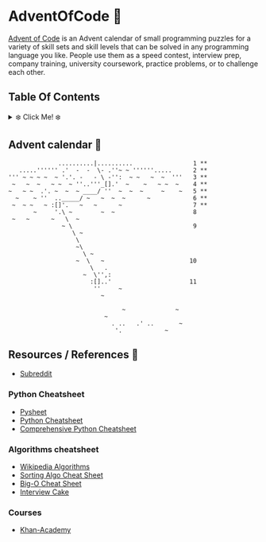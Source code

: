 # AdventOfCode 🎄

[Advent of Code](https://adventofcode.com) is an Advent calendar of small programming puzzles for a variety of skill sets and skill levels that can be solved in any programming language you like. People use them as a speed contest, interview prep, company training, university coursework, practice problems, or to challenge each other.

## Table Of Contents

<details><summary>❄️ Click Me! ❄️</summary>
<p>

Day 🌟 | Problem | link 
:---: | :-------: | :----:
[01](Day_1) | Report Repair | [code](Day_1/solution.py) 
[02](Day_2) | Password Philosophy | [code](Day_2/solution.py) 
[03](Day_3) | Toboggan Trajectory | [code](Day_3/solution.py) 
[04](Day_4) | Passport Processing | [code](Day_4/solution.py) 
[05](Day_5)  | Binary Boarding | [code](Day_5/solution.py) 
[06](Day_6)  | Custom Customs | [code](Day_6/solution.py) 
[07](Day_7)  | Handy Haversacks | [code](Day_7/solution.py) 
[08]| |
[09]| |
[10]| | 
[11]| | 
[12]| | 
[13]| | 
[14]| | 
[15]| | 
[16]| | 
[17]| | 
[18]| | 
[19]| | 
[20]| | 
[21]| | 
[22]| | 
[23]| | 
[24]| | 
[25]| | 

</p>
</details>


## Advent calendar 📅

```
              ..........|..........                 1 **
   .....'''''' .'  -  -  \- .''~ ~ ''''''.....      2 **
''' ~ ~ ~ ~  ~ '.'. -   - \ -'':  ~ ~   ~  ~  '''   3 **
 ~   ~  ~   ~ ~  ~ ''..'''_[].'  ~    ~   ~ ~  ~    4 **
~   ~ ~  .'. ~  ~  ~ ____/ ''  ~  ~  ~     ~    ~   5 **
  ~    ~ ''  .._____/ ~   ~  ~  ~      ~            6 **
 ~  ~ ~   ~ :[]'.   ~   ~      ~                    7 **
       ~     '.\ ~        ~  ~                      8 
 ~   ~      ~   \  ~                             
               ~ \                                  9 
                  \ ~                            
                   \                             
                   ~\                            
                     \ ~                         
                   ~  \   ~                        10 
                       \   .                     
                     ~  \'',:                    
                       :[]..'                      11 
                        ''     ~                 
                          ~                      
                                                 
                                ~              ~ 
                           ~                     
                             . ..   .' ..       ~
                              '.            ~    

```

<!--
https://raw.githubusercontent.com/encse/adventofcode/master/2020/README.md
-->

## Resources / References 🎁

* [Subreddit](https://www.reddit.com/r/adventofcode/)

### Python Cheatsheet
* [Pysheet](https://www.pythonsheets.com)
* [Python Cheatsheet](https://www.pythoncheatsheet.org)
* [Comprehensive Python Cheatsheet](https://gto76.github.io/python-cheatsheet/)

### Algorithms cheatsheet
* [Wikipedia Algorithms](https://en.wikipedia.org/wiki/List_of_algorithms)
* [Sorting Algo Cheat Sheet](https://www.interviewcake.com/sorting-algorithm-cheat-sheet)
* [Big-O Cheat Sheet](https://www.bigocheatsheet.com)
* [Interview Cake](https://www.interviewcake.com)

### Courses
* [Khan-Academy](https://www.khanacademy.org/computing/computer-science/algorithms)

